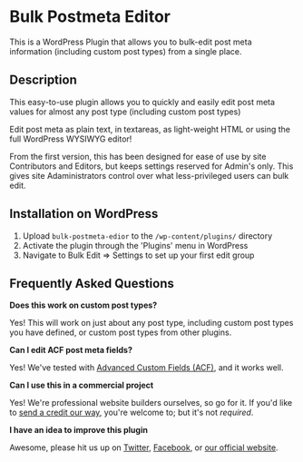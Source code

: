Bulk Postmeta Editor
====================

This is a WordPress Plugin that allows you to bulk-edit post meta information (including custom post types) from a single place.

Description
---------------------

This easy-to-use plugin allows you to quickly and easily edit post meta values for almost any post type (including custom post types)

Edit post meta as plain text, in textareas, as light-weight HTML or using the full WordPress WYSIWYG editor!

From the first version, this has been designed for ease of use by site Contributors and Editors, but keeps settings reserved for Admin's only. This gives site Adaministrators control over what less-privileged users can bulk edit.

Installation on WordPress
---------------------

1. Upload `bulk-postmeta-edior` to the `/wp-content/plugins/` directory
2. Activate the plugin through the 'Plugins' menu in WordPress
3. Navigate to Bulk Edit => Settings to set up your first edit group

Frequently Asked Questions
---------------------

**Does this work on custom post types?**

Yes! This will work on just about any post type, including custom post types you have defined, or custom post types from other plugins.

**Can I edit ACF post meta fields?**

Yes! We've tested with [Advanced Custom Fields (ACF)](https://www.wordpress.org/plugins/advanced-custom-fields/), and it works well.

**Can I use this in a commercial project**

Yes! We're professional website builders ourselves, so go for it. If you'd like to [send a credit our way](https://www.psdtofinal.com), you're welcome to; but it's not *required*.

**I have an idea to improve this plugin**

Awesome, please hit us up on [Twitter](https://twitter.com/psdtofinal), [Facebook](https://www.facebook.com/psdtofinal/), or [our official website](https://www.psdtofinal.com/).
